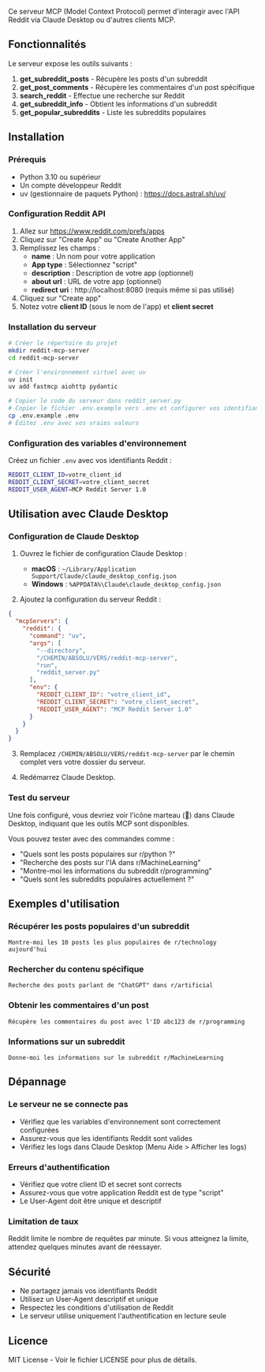 Ce serveur MCP (Model Context Protocol) permet d'interagir avec l'API Reddit via Claude Desktop ou d'autres clients MCP.

## Fonctionnalités

Le serveur expose les outils suivants :

1. **get_subreddit_posts** - Récupère les posts d'un subreddit
2. **get_post_comments** - Récupère les commentaires d'un post spécifique
3. **search_reddit** - Effectue une recherche sur Reddit
4. **get_subreddit_info** - Obtient les informations d'un subreddit
5. **get_popular_subreddits** - Liste les subreddits populaires

## Installation

### Prérequis

- Python 3.10 ou supérieur
- Un compte développeur Reddit
- uv (gestionnaire de paquets Python) : https://docs.astral.sh/uv/

### Configuration Reddit API

1. Allez sur https://www.reddit.com/prefs/apps
2. Cliquez sur "Create App" ou "Create Another App"
3. Remplissez les champs :
   - **name** : Un nom pour votre application
   - **App type** : Sélectionnez "script"
   - **description** : Description de votre app (optionnel)
   - **about url** : URL de votre app (optionnel)
   - **redirect uri** : http://localhost:8080 (requis même si pas utilisé)
4. Cliquez sur "Create app"
5. Notez votre **client ID** (sous le nom de l'app) et **client secret**

### Installation du serveur

```bash
# Créer le répertoire du projet
mkdir reddit-mcp-server
cd reddit-mcp-server

# Créer l'environnement virtuel avec uv
uv init
uv add fastmcp aiohttp pydantic

# Copier le code du serveur dans reddit_server.py
# Copier le fichier .env.example vers .env et configurer vos identifiants
cp .env.example .env
# Éditez .env avec vos vraies valeurs
```

### Configuration des variables d'environnement

Créez un fichier `.env` avec vos identifiants Reddit :

```bash
REDDIT_CLIENT_ID=votre_client_id
REDDIT_CLIENT_SECRET=votre_client_secret
REDDIT_USER_AGENT=MCP Reddit Server 1.0
```

## Utilisation avec Claude Desktop

### Configuration de Claude Desktop

1. Ouvrez le fichier de configuration Claude Desktop :
   - **macOS** : `~/Library/Application Support/Claude/claude_desktop_config.json`
   - **Windows** : `%APPDATA%\Claude\claude_desktop_config.json`

2. Ajoutez la configuration du serveur Reddit :

```json
{
  "mcpServers": {
    "reddit": {
      "command": "uv",
      "args": [
        "--directory",
        "/CHEMIN/ABSOLU/VERS/reddit-mcp-server",
        "run",
        "reddit_server.py"
      ],
      "env": {
        "REDDIT_CLIENT_ID": "votre_client_id",
        "REDDIT_CLIENT_SECRET": "votre_client_secret",
        "REDDIT_USER_AGENT": "MCP Reddit Server 1.0"
      }
    }
  }
}
```

3. Remplacez `/CHEMIN/ABSOLU/VERS/reddit-mcp-server` par le chemin complet vers votre dossier du serveur.

4. Redémarrez Claude Desktop.

### Test du serveur

Une fois configuré, vous devriez voir l'icône marteau (🔨) dans Claude Desktop, indiquant que les outils MCP sont disponibles.

Vous pouvez tester avec des commandes comme :
- "Quels sont les posts populaires sur r/python ?"
- "Recherche des posts sur l'IA dans r/MachineLearning"
- "Montre-moi les informations du subreddit r/programming"
- "Quels sont les subreddits populaires actuellement ?"

## Exemples d'utilisation

### Récupérer les posts populaires d'un subreddit
```
Montre-moi les 10 posts les plus populaires de r/technology aujourd'hui
```

### Rechercher du contenu spécifique
```
Recherche des posts parlant de "ChatGPT" dans r/artificial
```

### Obtenir les commentaires d'un post
```
Récupère les commentaires du post avec l'ID abc123 de r/programming
```

### Informations sur un subreddit
```
Donne-moi les informations sur le subreddit r/MachineLearning
```

## Dépannage

### Le serveur ne se connecte pas
- Vérifiez que les variables d'environnement sont correctement configurées
- Assurez-vous que les identifiants Reddit sont valides
- Vérifiez les logs dans Claude Desktop (Menu Aide > Afficher les logs)

### Erreurs d'authentification
- Vérifiez que votre client ID et secret sont corrects
- Assurez-vous que votre application Reddit est de type "script"
- Le User-Agent doit être unique et descriptif

### Limitation de taux
Reddit limite le nombre de requêtes par minute. Si vous atteignez la limite, attendez quelques minutes avant de réessayer.

## Sécurité

- Ne partagez jamais vos identifiants Reddit
- Utilisez un User-Agent descriptif et unique
- Respectez les conditions d'utilisation de Reddit
- Le serveur utilise uniquement l'authentification en lecture seule

## Licence

MIT License - Voir le fichier LICENSE pour plus de détails.